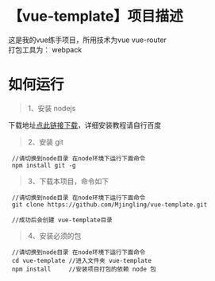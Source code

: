 # 【vue-template】项目描述
这是我的vue练手项目，所用技术为vue vue-router   
打包工具为： webpack
# 如何运行   
> 1、安装 nodejs   

下载地址[点此链接下载](http://nodejs.cn/)，详细安装教程请自行百度
> 2、安装 git
```
 //请切换到node目录 在node环境下运行下面命令
 npm install git -g
```
> 3、下载本项目，命令如下
```
 //请切换到node目录 在node环境下运行下面命令
 git clone https://github.com/Mjingling/vue-template.git

 //成功后会创建 vue-template目录
```
> 4、安装必须的包
```
 //请切换到node目录 在node环境下运行下面命令
 cd vue-template //进入文件夹 vue-template
 npm install     //安装项目打包的依赖 node 包
```
